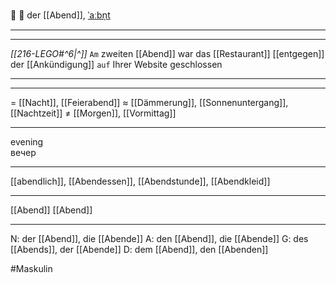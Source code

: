 🌇 🔵 der [[Abend]], [ˈaːbn̩t](https://youglish.com/pronounce/Abend/german)

---
---

*[[216-LEGO#^6|^]]* `Am` zweiten [[Abend]] war das [[Restaurant]] [[entgegen]] der [[Ankündigung]] `auf` Ihrer Website geschlossen


---


---
= [[Nacht]], [[Feierabend]]
≈ [[Dämmerung]], [[Sonnenuntergang]], [[Nachtzeit]]
≠ [[Morgen]], [[Vormittag]]

---
evening  
вечер

---
[[abendlich]], [[Abendessen]], [[Abendstunde]], [[Abendkleid]]

---
[[Abend]]
[[Abend]]


---
N: der [[Abend]], die [[Abende]]
A: den [[Abend]], die [[Abende]]
G: des [[Abends]], der [[Abende]]
D: dem [[Abend]], den [[Abenden]]

#Maskulin 
